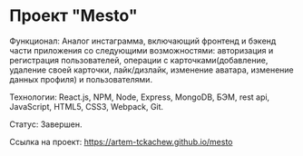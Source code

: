 # Проект "Mesto"
Функционал: Аналог инстаграмма, включающий фронтенд и бэкенд части приложения со следующими возможностями: авторизация и регистрация пользователей, операции с карточками(добавление, удаление своей карточки, лайк/дизлайк, изменение аватара, изменение данных профиля) и пользователями.

Технологии: React.js, NPM, Node, Express, MongoDB, БЭМ, rest api, JavaScript, HTML5, CSS3, Webpack, Git.

Статус: Завершен.

Ссылка на проект: https://artem-tckachew.github.io/mesto
